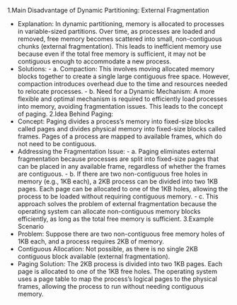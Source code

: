 1.Main Disadvantage of Dynamic Partitioning: External Fragmentation
   - Explanation: In dynamic partitioning, memory is allocated to processes in variable-sized partitions. Over time, as processes are loaded and removed, free memory becomes scattered into small, non-contiguous chunks (external fragmentation). This leads to inefficient memory use because even if the total free memory is sufficient, it may not be contiguous enough to accommodate a new process.
   - Solutions:
    - a. Compaction: This involves moving allocated memory blocks together to create a single large contiguous free space. However, compaction introduces overhead due to the time and resources needed to relocate processes. 
    - b. Need for a Dynamic Mechanism: A more flexible and optimal mechanism is required to efficiently load processes into memory, avoiding fragmentation issues. This leads to the concept of paging.
2.Idea Behind Paging:
   - Concept: Paging divides a process’s memory into fixed-size blocks called pages and divides physical memory into fixed-size blocks called frames. Pages of a process are mapped to available frames, which do not need to be contiguous.
   - Addressing the Fragmentation Issue:
    - a. Paging eliminates external fragmentation because processes are split into fixed-size pages that can be placed in any available frame, regardless of whether the frames are contiguous. 
    - b. If there are two non-contiguous free holes in memory (e.g., 1KB each), a 2KB process can be divided into two 1KB pages. Each page can be allocated to one of the 1KB holes, allowing the process to be loaded without requiring contiguous memory. 
    - c. This approach solves the problem of external fragmentation because the operating system can allocate non-contiguous memory blocks efficiently, as long as the total free memory is sufficient.
3.Example Scenario
   - Problem: Suppose there are two non-contiguous free memory holes of 1KB each, and a process requires 2KB of memory.
   - Contiguous Allocation: Not possible, as there is no single 2KB contiguous block available (external fragmentation).
   - Paging Solution: The 2KB process is divided into two 1KB pages. Each page is allocated to one of the 1KB free holes. The operating system uses a page table to map the process’s logical pages to the physical frames, allowing the process to run without needing contiguous memory.
